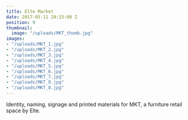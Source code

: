 ```yaml
---
title: Elte Market
date: 2017-05-11 20:33:00 Z
position: 9
thumbnail:
  image: "/uploads/MKT_thumb.jpg"
images:
- "/uploads/MKT_1.jpg"
- "/uploads/MKT_2.jpg"
- "/uploads/MKT_3.jpg"
- "/uploads/MKT_4.jpg"
- "/uploads/MKT_5.jpg"
- "/uploads/MKT_6.jpg"
- "/uploads/MKT_7.jpg"
- "/uploads/MKT_9.jpg"
- "/uploads/MKT_8.jpg"
---
```


Identity, naming, signage and printed materials for MKT, a furniture retail space by Elte.